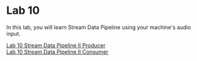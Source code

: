 # Lab 10

In this lab, you will learn Stream Data Pipeline using your machine's audio input. 

[Lab 10 Stream Data Pipeline II Producer](./lab10_1%20stream_data_pipeline_2_producer.md)\
[Lab 10 Stream Data Pipeline II Consumer](./lab10_2%20stream_data_pipeline_2_consumer.md)
